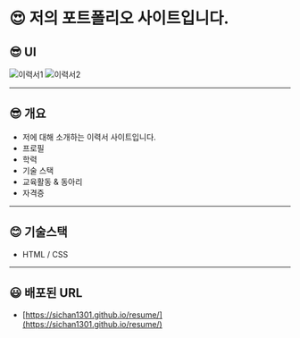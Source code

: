 # 😍 저의 포트폴리오 사이트입니다.

## 😎 UI

![이력서1](https://user-images.githubusercontent.com/49518734/156912821-515a977f-14bd-468c-bc00-afb634d1fbac.JPG)
![이력서2](https://user-images.githubusercontent.com/49518734/156912828-d26da1fb-5642-4cb3-b1b4-8b12061b95f8.JPG)

---

## 😎 개요

- 저에 대해 소개하는 이력서 사이트입니다.
- 프로필
- 학력
- 기술 스택
- 교육활동 & 동아리
- 자격증

---

## 😊 기술스택

- HTML / CSS

---

## 😃 배포된 URL

- [https://sichan1301.github.io/resume/](https://sichan1301.github.io/resume/)
